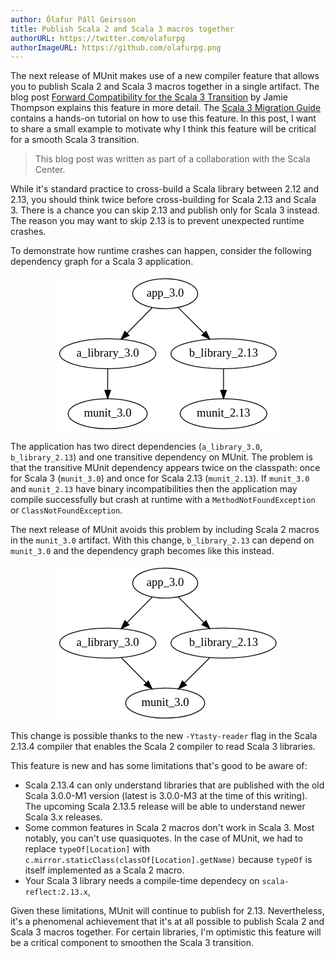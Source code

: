 ```yaml
---
author: Ólafur Páll Geirsson
title: Publish Scala 2 and Scala 3 macros together
authorURL: https://twitter.com/olafurpg
authorImageURL: https://github.com/olafurpg.png
---
```


The next release of MUnit makes use of a new compiler feature that allows you to
publish Scala 2 and Scala 3 macros together in a single artifact. The blog post
[Forward Compatibility for the Scala 3 Transition](https://www.scala-lang.org/blog/2020/11/19/scala-3-forward-compat.html)
by Jamie Thompson explains this feature in more detail. The
[Scala 3 Migration Guide](https://scalacenter.github.io/scala-3-migration-guide/docs/macros/migration-tutorial.html#mixing-macro-definitions)
contains a hands-on tutorial on how to use this feature. In this post, I want to
share a small example to motivate why I think this feature will be critical for
a smooth Scala 3 transition.

> This blog post was written as part of a collaboration with the Scala Center.

While it's standard practice to cross-build a Scala library between 2.12 and
2.13, you should think twice before cross-building for Scala 2.13 and Scala 3.
There is a chance you can skip 2.13 and publish only for Scala 3 instead. The
reason you may want to skip 2.13 is to prevent unexpected runtime crashes.

To demonstrate how runtime crashes can happen, consider the following dependency
graph for a Scala 3 application.

<!-- prettier-ignore-start -->
<div style="text-align:center">
<svg width="268pt" height="188pt"
 viewBox="0.00 0.00 267.89 188.00" xmlns="http://www.w3.org/2000/svg" xmlns:xlink="http://www.w3.org/1999/xlink">
<g id="graph0" class="graph" transform="scale(1 1) rotate(0) translate(4 184)">
<title>G</title>
<polygon fill="white" stroke="transparent" points="-4,4 -4,-184 263.89,-184 263.89,4 -4,4"/>
<!-- app_3.0 -->
<g id="node1" class="node">
<title>app_3.0</title>
<ellipse fill="none" stroke="black" cx="126.84" cy="-162" rx="38.99" ry="18"/>
<text text-anchor="middle" x="126.84" y="-158.3" font-family="Times,serif" font-size="14.00">app_3.0</text>
</g>
<!-- a_library_3.0 -->
<g id="node2" class="node">
<title>a_library_3.0</title>
<ellipse fill="none" stroke="black" cx="57.84" cy="-90" rx="57.69" ry="18"/>
<text text-anchor="middle" x="57.84" y="-86.3" font-family="Times,serif" font-size="14.00">a_library_3.0</text>
</g>
<!-- app_3.0&#45;&gt;a_library_3.0 -->
<g id="edge1" class="edge">
<title>app_3.0&#45;&gt;a_library_3.0</title>
<path fill="none" stroke="black" d="M111.19,-145.12C102.32,-136.12 91.05,-124.68 81.15,-114.65"/>
<polygon fill="black" stroke="black" points="83.43,-111.97 73.92,-107.31 78.45,-116.89 83.43,-111.97"/>
</g>
<!-- b_library_2.13 -->
<g id="node4" class="node">
<title>b_library_2.13</title>
<ellipse fill="none" stroke="black" cx="196.84" cy="-90" rx="63.09" ry="18"/>
<text text-anchor="middle" x="196.84" y="-86.3" font-family="Times,serif" font-size="14.00">b_library_2.13</text>
</g>
<!-- app_3.0&#45;&gt;b_library_2.13 -->
<g id="edge3" class="edge">
<title>app_3.0&#45;&gt;b_library_2.13</title>
<path fill="none" stroke="black" d="M142.38,-145.46C151.46,-136.39 163.09,-124.75 173.28,-114.57"/>
<polygon fill="black" stroke="black" points="175.78,-117.01 180.38,-107.47 170.83,-112.06 175.78,-117.01"/>
</g>
<!-- munit_3.0 -->
<g id="node3" class="node">
<title>munit_3.0</title>
<ellipse fill="none" stroke="black" cx="57.84" cy="-18" rx="47.39" ry="18"/>
<text text-anchor="middle" x="57.84" y="-14.3" font-family="Times,serif" font-size="14.00">munit_3.0</text>
</g>
<!-- a_library_3.0&#45;&gt;munit_3.0 -->
<g id="edge2" class="edge">
<title>a_library_3.0&#45;&gt;munit_3.0</title>
<path fill="none" stroke="black" d="M57.84,-71.7C57.84,-63.98 57.84,-54.71 57.84,-46.11"/>
<polygon fill="black" stroke="black" points="61.34,-46.1 57.84,-36.1 54.34,-46.1 61.34,-46.1"/>
</g>
<!-- munit_2.13 -->
<g id="node5" class="node">
<title>munit_2.13</title>
<ellipse fill="none" stroke="black" cx="196.84" cy="-18" rx="51.99" ry="18"/>
<text text-anchor="middle" x="196.84" y="-14.3" font-family="Times,serif" font-size="14.00">munit_2.13</text>
</g>
<!-- b_library_2.13&#45;&gt;munit_2.13 -->
<g id="edge4" class="edge">
<title>b_library_2.13&#45;&gt;munit_2.13</title>
<path fill="none" stroke="black" d="M196.84,-71.7C196.84,-63.98 196.84,-54.71 196.84,-46.11"/>
<polygon fill="black" stroke="black" points="200.34,-46.1 196.84,-36.1 193.34,-46.1 200.34,-46.1"/>
</g>
</g>
</svg>

</div>
<!-- prettier-ignore-end -->

The application has two direct dependencies (`a_library_3.0`, `b_library_2.13`)
and one transitive dependency on MUnit. The problem is that the transitive MUnit
dependency appears twice on the classpath: once for Scala 3 (`munit_3.0`) and
once for Scala 2.13 (`munit_2.13`). If `munit_3.0` and `munit_2.13` have binary
incompatibilities then the application may compile successfully but crash at
runtime with a `MethodNotFoundException` or `ClassNotFoundException`.

The next release of MUnit avoids this problem by including Scala 2 macros in the
`munit_3.0` artifact. With this change, `b_library_2.13` can depend on
`munit_3.0` and the dependency graph becomes like this instead.

<!-- prettier-ignore-start -->
<div style="text-align:center">
<svg width="268pt" height="188pt"
 viewBox="0.00 0.00 267.89 188.00" xmlns="http://www.w3.org/2000/svg" xmlns:xlink="http://www.w3.org/1999/xlink">
<g id="graph0" class="graph" transform="scale(1 1) rotate(0) translate(4 184)">
<title>G</title>
<polygon fill="white" stroke="transparent" points="-4,4 -4,-184 263.89,-184 263.89,4 -4,4"/>
<!-- app_3.0 -->
<g id="node1" class="node">
<title>app_3.0</title>
<ellipse fill="none" stroke="black" cx="126.84" cy="-162" rx="38.99" ry="18"/>
<text text-anchor="middle" x="126.84" y="-158.3" font-family="Times,serif" font-size="14.00">app_3.0</text>
</g>
<!-- a_library_3.0 -->
<g id="node2" class="node">
<title>a_library_3.0</title>
<ellipse fill="none" stroke="black" cx="57.84" cy="-90" rx="57.69" ry="18"/>
<text text-anchor="middle" x="57.84" y="-86.3" font-family="Times,serif" font-size="14.00">a_library_3.0</text>
</g>
<!-- app_3.0&#45;&gt;a_library_3.0 -->
<g id="edge1" class="edge">
<title>app_3.0&#45;&gt;a_library_3.0</title>
<path fill="none" stroke="black" d="M111.19,-145.12C102.32,-136.12 91.05,-124.68 81.15,-114.65"/>
<polygon fill="black" stroke="black" points="83.43,-111.97 73.92,-107.31 78.45,-116.89 83.43,-111.97"/>
</g>
<!-- b_library_2.13 -->
<g id="node4" class="node">
<title>b_library_2.13</title>
<ellipse fill="none" stroke="black" cx="196.84" cy="-90" rx="63.09" ry="18"/>
<text text-anchor="middle" x="196.84" y="-86.3" font-family="Times,serif" font-size="14.00">b_library_2.13</text>
</g>
<!-- app_3.0&#45;&gt;b_library_2.13 -->
<g id="edge3" class="edge">
<title>app_3.0&#45;&gt;b_library_2.13</title>
<path fill="none" stroke="black" d="M142.38,-145.46C151.46,-136.39 163.09,-124.75 173.28,-114.57"/>
<polygon fill="black" stroke="black" points="175.78,-117.01 180.38,-107.47 170.83,-112.06 175.78,-117.01"/>
</g>
<!-- munit_3.0 -->
<g id="node3" class="node">
<title>munit_3.0</title>
<ellipse fill="none" stroke="black" cx="126.84" cy="-18" rx="47.39" ry="18"/>
<text text-anchor="middle" x="126.84" y="-14.3" font-family="Times,serif" font-size="14.00">munit_3.0</text>
</g>
<!-- a_library_3.0&#45;&gt;munit_3.0 -->
<g id="edge2" class="edge">
<title>a_library_3.0&#45;&gt;munit_3.0</title>
<path fill="none" stroke="black" d="M74.2,-72.41C83.09,-63.39 94.23,-52.09 103.97,-42.21"/>
<polygon fill="black" stroke="black" points="106.56,-44.57 111.09,-34.99 101.57,-39.65 106.56,-44.57"/>
</g>
<!-- b_library_2.13&#45;&gt;munit_3.0 -->
<g id="edge4" class="edge">
<title>b_library_2.13&#45;&gt;munit_3.0</title>
<path fill="none" stroke="black" d="M180.26,-72.41C171.23,-63.39 159.93,-52.09 150.05,-42.21"/>
<polygon fill="black" stroke="black" points="152.38,-39.58 142.83,-34.99 147.43,-44.53 152.38,-39.58"/>
</g>
</g>
</svg>
</div>
<!-- prettier-ignore-end -->

This change is possible thanks to the new `-Ytasty-reader` flag in the Scala
2.13.4 compiler that enables the Scala 2 compiler to read Scala 3 libraries.

This feature is new and has some limitations that's good to be aware of:

- Scala 2.13.4 can only understand libraries that are published with the old
  Scala 3.0.0-M1 version (latest is 3.0.0-M3 at the time of this writing). The
  upcoming Scala 2.13.5 release will be able to understand newer Scala 3.x
  releases.
- Some common features in Scala 2 macros don't work in Scala 3. Most notably,
  you can't use quasiquotes. In the case of MUnit, we had to replace
  `typeOf[Location]` with `c.mirror.staticClass(classOf[Location].getName)`
  because `typeOf` is itself implemented as a Scala 2 macro.
- Your Scala 3 library needs a compile-time dependecy on `scala-reflect:2.13.x`,

Given these limitations, MUnit will continue to publish for 2.13. Nevertheless,
it's a phenomenal achievement that it's at all possible to publish Scala 2 and
Scala 3 macros together. For certain libraries, I'm optimistic this feature will
be a critical component to smoothen the Scala 3 transition.
